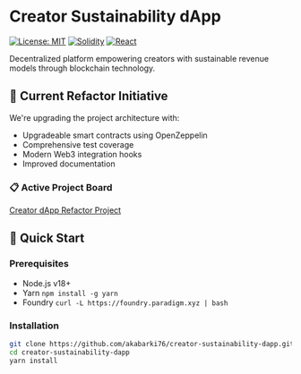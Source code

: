 # Creator Sustainability dApp

[![License: MIT](https://img.shields.io/badge/License-MIT-yellow.svg)](https://opensource.org/licenses/MIT)
[![Solidity](https://img.shields.io/badge/Solidity-0.8.x-blue)](https://soliditylang.org)
[![React](https://img.shields.io/badge/React-18.x-%2361DAFB)](https://reactjs.org/)

Decentralized platform empowering creators with sustainable revenue models through blockchain technology.

## 🔧 Current Refactor Initiative
We're upgrading the project architecture with:
- Upgradeable smart contracts using OpenZeppelin
- Comprehensive test coverage
- Modern Web3 integration hooks
- Improved documentation

### 📋 Active Project Board
[Creator dApp Refactor Project](https://github.com/users/akabarki76/projects/1/)

## 🚀 Quick Start

### Prerequisites
- Node.js v18+
- Yarn `npm install -g yarn`
- Foundry `curl -L https://foundry.paradigm.xyz | bash`

### Installation
```bash
git clone https://github.com/akabarki76/creator-sustainability-dapp.git
cd creator-sustainability-dapp
yarn install
